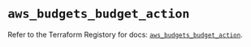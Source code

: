 # `aws_budgets_budget_action`

Refer to the Terraform Registory for docs: [`aws_budgets_budget_action`](https://registry.terraform.io/providers/hashicorp/aws/5.23.1/docs/resources/budgets_budget_action).

